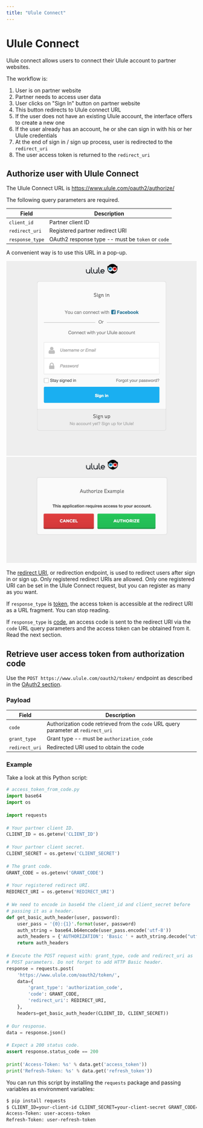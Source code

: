 ```yaml
---
title: "Ulule Connect"
---
```


# Ulule Connect

Ulule connect allows users to connect their Ulule account to partner websites.

The workflow is:

1. User is on partner website
2. Partner needs to access user data
3. User clicks on "Sign In" button on partner website
4. This button redirects to Ulule connect URL
5. If the user does not have an existing Ulule account, the interface offers to create a new one
6. If the user already has an account, he or she can sign in with his or her Ulule credentials
7. At the end of sign in / sign up process, user is redirected to the `redirect_uri`
8. The user access token is returned to the `redirect_uri`


## Authorize user with Ulule Connect

The Ulule Connect URL is https://www.ulule.com/oauth2/authorize/

The following query parameters are required.

| Field           | Description                                       |
| --------------- | ------------------------------------------------- |
| `client_id`     | Partner client ID                                 |
| `redirect_uri`  | Registered partner redirect URI                   |
| `response_type` | OAuth2 response type -- must be `token` or `code` |

A convenient way is to use this URL in a pop-up.

![form.jpg](/images/form.jpg "Ulule Connect sign in / sign up form")
![authorize.jpg](/images/authorize.jpg "Ulule Connect authorization page")

The [redirect URI], or redirection endpoint, is used to redirect users after sign in or sign up. Only registered redirect URIs are allowed. Only one registered URI can be set in the Ulule Connect request, but you can register as many as you want.

If `response_type` is [token], the access token is accessible at the redirect URI as a URL fragment. You can stop reading.

If `response_type` is [code], an access code is sent to the redirect URI via the `code` URL query parameters and the access token can be obtained from it. Read the next section.

## Retrieve user access token from authorization code

Use the `POST https://www.ulule.com/oauth2/token/` endpoint as described in the [OAuth2 section](#retrieve-an-access-token).

### Payload

| Field          | Description                                                                        |
| -------------- | ---------------------------------------------------------------------------------- |
| `code`         | Authorization code retrieved from the `code` URL query parameter at `redirect_uri` |
| `grant_type`   | Grant type -- must be `authorization_code`                                         |
| `redirect_uri` | Redirected URI used to obtain the code                                             |

### Example

Take a look at this Python script:

```python
# access_token_from_code.py
import base64
import os

import requests

# Your partner client ID.
CLIENT_ID = os.getenv('CLIENT_ID')

# Your partner client secret.
CLIENT_SECRET = os.getenv('CLIENT_SECRET')

# The grant code.
GRANT_CODE = os.getenv('GRANT_CODE')

# Your registered redirect URI.
REDIRECT_URI = os.getenv('REDIRECT_URI')

# We need to encode in base64 the client_id and client_secret before
# passing it as a header.
def get_basic_auth_header(user, password):
    user_pass = '{0}:{1}'.format(user, password)
    auth_string = base64.b64encode(user_pass.encode('utf-8'))
    auth_headers = {'AUTHORIZATION': 'Basic ' + auth_string.decode("utf-8")}
    return auth_headers

# Execute the POST request with: grant_type, code and redirect_uri as
# POST parameters. Do not forget to add HTTP Basic header.
response = requests.post(
    'https://www.ulule.com/oauth2/token/',
    data={
        'grant_type': 'authorization_code',
        'code': GRANT_CODE,
        'redirect_uri': REDIRECT_URI,
    },
    headers=get_basic_auth_header(CLIENT_ID, CLIENT_SECRET))

# Our response.
data = response.json()

# Expect a 200 status code.
assert response.status_code == 200

print('Access-Token: %s' % data.get('access_token'))
print('Refresh-Token: %s' % data.get('refresh_token'))
```

You can run this script by installing the `requests` package and passing variables as environment variables:

```bash
$ pip install requests
$ CLIENT_ID=your-client-id CLIENT_SECRET=your-client-secret GRANT_CODE=your-grant-code REDIRECT_URI=your-redirect-uri python access_token_from_code.py
Access-Token: user-access-token
Refresh-Token: user-refresh-token
```

[redirect URI]: https://tools.ietf.org/html/rfc6749#section-3.1.2
[token]: https://tools.ietf.org/html/rfc6749#section-1.3.2
[code]: https://tools.ietf.org/html/rfc6749#section-1.3.1

